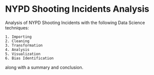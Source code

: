 # NYPD Shooting Incidents Analysis

Analysis of NYPD Shooting Incidents with the following Data Science techniques:

    1. Importing
    2. Cleaning
    3. Transformation
    4. Analysis
    5. Visualization
    6. Bias Identification
 along with a summary and conclusion.
